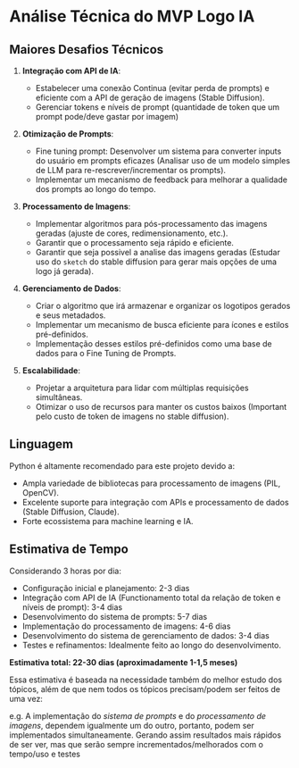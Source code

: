 # Análise Técnica do MVP Logo IA

## Maiores Desafios Técnicos

1. **Integração com API de IA**:
   - Estabelecer uma conexão Continua (evitar perda de prompts) e eficiente com a API de geração de imagens (Stable Diffusion).
   - Gerenciar tokens e níveis de prompt (quantidade de token que um prompt pode/deve gastar por imagem)

2. **Otimização de Prompts**:
   - Fine tuning prompt: Desenvolver um sistema para converter inputs do usuário em prompts eficazes (Analisar uso de um modelo simples de LLM para re-rescrever/incrementar os prompts).
   - Implementar um mecanismo de feedback para melhorar a qualidade dos prompts ao longo do tempo.

3. **Processamento de Imagens**:
   - Implementar algoritmos para pós-processamento das imagens geradas (ajuste de cores, redimensionamento, etc.).
   - Garantir que o processamento seja rápido e eficiente.
   - Garantir que seja possivel a analise das imagens geradas (Estudar uso do `sketch` do stable diffusion para gerar mais opções de uma logo já gerada).

4. **Gerenciamento de Dados**:
   - Criar o algoritmo que irá armazenar e organizar os logotipos gerados e seus metadados.
   - Implementar um mecanismo de busca eficiente para ícones e estilos pré-definidos.
   - Implementação desses estilos pré-definidos como uma base de dados para o Fine Tuning de Prompts.

5. **Escalabilidade**:
   - Projetar a arquitetura para lidar com múltiplas requisições simultâneas.
   - Otimizar o uso de recursos para manter os custos baixos (Important pelo custo de token de imagens no stable diffusion).

## Linguagem

Python é altamente recomendado para este projeto devido a:

- Ampla variedade de bibliotecas para processamento de imagens (PIL, OpenCV).
- Excelente suporte para integração com APIs e processamento de dados (Stable Diffusion, Claude).
- Forte ecossistema para machine learning e IA.


## Estimativa de Tempo

Considerando 3 horas por dia:

- Configuração inicial e planejamento: 2-3 dias
- Integração com API de IA (Functionamento total da relação de token e níveis de prompt): 3-4 dias
- Desenvolvimento do sistema de prompts: 5-7 dias
- Implementação do processamento de imagens: 4-6 dias
- Desenvolvimento do sistema de gerenciamento de dados: 3-4 dias
- Testes e refinamentos: Idealmente feito ao longo do desenvolvimento.

**Estimativa total: 22-30 dias (aproximadamente 1-1,5 meses)**

Essa estimativa é baseada na necessidade também do melhor estudo dos tópicos, além de que nem todos os tópicos precisam/podem ser feitos de uma vez:

e.g. A implementação do *sistema de prompts* e do *processamento de imagens*, dependem igualmente um do outro, portanto, podem ser implementados simultaneamente.
Gerando assim resultados mais rápidos de ser ver, mas que serão sempre incrementados/melhorados com o tempo/uso e testes
